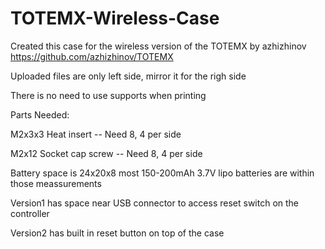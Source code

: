# TOTEMX-Wireless-Case
Created this case for the wireless version of the TOTEMX by azhizhinov https://github.com/azhizhinov/TOTEMX

Uploaded files are only left side, mirror it for the righ side

There is no need to use supports when printing

Parts Needed:

M2x3x3 Heat insert  -- Need 8, 4 per side

M2x12 Socket cap screw -- Need 8, 4 per side

Battery space is 24x20x8 most 150-200mAh 3.7V lipo batteries are within those meassurements

Version1 has space near USB connector to access reset switch on the controller

Version2 has built in reset button on top of the case





